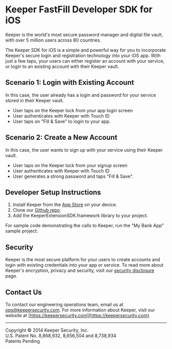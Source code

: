 # Keeper FastFill Developer SDK for iOS

Keeper is the world's most secure password manager and digital file vault, with over 5 million users across 80 countries.  

The Keeper SDK for iOS is a simple and powerful way for you to incorporate Keeper's secure login and registration technology into your iOS app.  With just a few taps, your users can either register an account with your service, or login to an existing account with their Keeper vault.

## Scenario 1: Login with Existing Account

In this case, the user already has a login and password for your service stored in their Keeper vault.

* User taps on the Keeper lock from your app login screen
* User authenticates with Keeper with Touch ID
* User taps on "Fill & Save" to login to your app.

## Scenario 2: Create a New Account

In this case, the user wants to sign up with your service using their Keeper vault.

* User taps on the Keeper lock from your signup screen
* User authenticates with Keeper with Touch ID
* User generates a strong password and taps "Fill & Save".

## Developer Setup Instructions

1.  Install Keeper from the [App Store](https://itunes.apple.com/us/app/keeper-password-manager-digital/id287170072?mt=8) on your device.
2.  Clone our [Github repo](https://github.com/Keeper-Security/keeper-developer-sdk-iOS).
3.  Add the KeeperExtensionSDK.framework library to your project.

For sample code demonstrating the calls to Keeper, run the "My Bank App" sample project.

## Security

Keeper is the most secure platform for your users to create accounts and login with existing credentials into your app or service.  To read more about Keeper's encryption, privacy and security, visit our [security disclosure](https://keepersecurity.com/security) page.

## Contact Us

To contact our engineering operations team, email us at ops@keepersecurity.com. For more information about Keeper, visit our website at [https://keepersecurity.com](https://keepersecurity.com).

<hr>
Copyright © 2014 Keeper Security, Inc.<br>
U.S. Patent No. 8,868,932, 8,656,504 and 8,738,934<br>
Patents Pending
